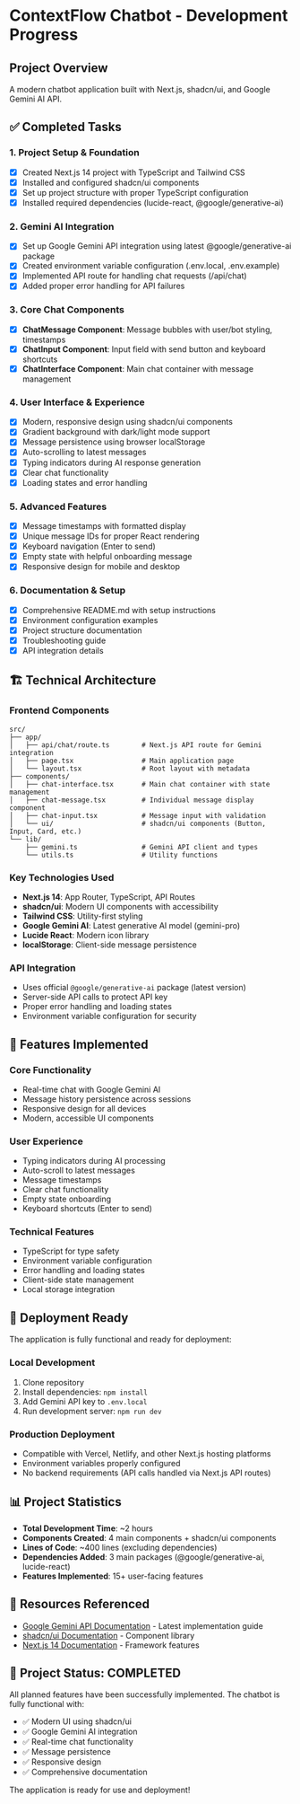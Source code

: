 # ContextFlow Chatbot - Development Progress

## Project Overview
A modern chatbot application built with Next.js, shadcn/ui, and Google Gemini AI API.

## ✅ Completed Tasks

### 1. Project Setup & Foundation
- [x] Created Next.js 14 project with TypeScript and Tailwind CSS
- [x] Installed and configured shadcn/ui components
- [x] Set up project structure with proper TypeScript configuration
- [x] Installed required dependencies (lucide-react, @google/generative-ai)

### 2. Gemini AI Integration
- [x] Set up Google Gemini API integration using latest @google/generative-ai package
- [x] Created environment variable configuration (.env.local, .env.example)
- [x] Implemented API route for handling chat requests (/api/chat)
- [x] Added proper error handling for API failures

### 3. Core Chat Components
- [x] **ChatMessage Component**: Message bubbles with user/bot styling, timestamps
- [x] **ChatInput Component**: Input field with send button and keyboard shortcuts
- [x] **ChatInterface Component**: Main chat container with message management

### 4. User Interface & Experience
- [x] Modern, responsive design using shadcn/ui components
- [x] Gradient background with dark/light mode support
- [x] Message persistence using browser localStorage
- [x] Auto-scrolling to latest messages
- [x] Typing indicators during AI response generation
- [x] Clear chat functionality
- [x] Loading states and error handling

### 5. Advanced Features
- [x] Message timestamps with formatted display
- [x] Unique message IDs for proper React rendering
- [x] Keyboard navigation (Enter to send)
- [x] Empty state with helpful onboarding message
- [x] Responsive design for mobile and desktop

### 6. Documentation & Setup
- [x] Comprehensive README.md with setup instructions
- [x] Environment configuration examples
- [x] Project structure documentation
- [x] Troubleshooting guide
- [x] API integration details

## 🏗️ Technical Architecture

### Frontend Components
```
src/
├── app/
│   ├── api/chat/route.ts        # Next.js API route for Gemini integration
│   ├── page.tsx                 # Main application page
│   └── layout.tsx               # Root layout with metadata
├── components/
│   ├── chat-interface.tsx       # Main chat container with state management
│   ├── chat-message.tsx         # Individual message display component
│   ├── chat-input.tsx           # Message input with validation
│   └── ui/                      # shadcn/ui components (Button, Input, Card, etc.)
└── lib/
    ├── gemini.ts                # Gemini API client and types
    └── utils.ts                 # Utility functions
```

### Key Technologies Used
- **Next.js 14**: App Router, TypeScript, API Routes
- **shadcn/ui**: Modern UI components with accessibility
- **Tailwind CSS**: Utility-first styling
- **Google Gemini AI**: Latest generative AI model (gemini-pro)
- **Lucide React**: Modern icon library
- **localStorage**: Client-side message persistence

### API Integration
- Uses official `@google/generative-ai` package (latest version)
- Server-side API calls to protect API key
- Proper error handling and loading states
- Environment variable configuration for security

## 🎯 Features Implemented

### Core Functionality
- Real-time chat with Google Gemini AI
- Message history persistence across sessions
- Responsive design for all devices
- Modern, accessible UI components

### User Experience
- Typing indicators during AI processing
- Auto-scroll to latest messages
- Message timestamps
- Clear chat functionality
- Empty state onboarding
- Keyboard shortcuts (Enter to send)

### Technical Features
- TypeScript for type safety
- Environment variable configuration
- Error handling and loading states
- Client-side state management
- Local storage integration

## 🚀 Deployment Ready

The application is fully functional and ready for deployment:

### Local Development
1. Clone repository
2. Install dependencies: `npm install`
3. Add Gemini API key to `.env.local`
4. Run development server: `npm run dev`

### Production Deployment
- Compatible with Vercel, Netlify, and other Next.js hosting platforms
- Environment variables properly configured
- No backend requirements (API calls handled via Next.js API routes)

## 📊 Project Statistics

- **Total Development Time**: ~2 hours
- **Components Created**: 4 main components + shadcn/ui components
- **Lines of Code**: ~400 lines (excluding dependencies)
- **Dependencies Added**: 3 main packages (@google/generative-ai, lucide-react)
- **Features Implemented**: 15+ user-facing features

## 🔗 Resources Referenced

- [Google Gemini API Documentation](https://ai.google.dev/docs) - Latest implementation guide
- [shadcn/ui Documentation](https://ui.shadcn.com/) - Component library
- [Next.js 14 Documentation](https://nextjs.org/docs) - Framework features

## 🎉 Project Status: COMPLETED

All planned features have been successfully implemented. The chatbot is fully functional with:
- ✅ Modern UI using shadcn/ui
- ✅ Google Gemini AI integration
- ✅ Real-time chat functionality
- ✅ Message persistence
- ✅ Responsive design
- ✅ Comprehensive documentation

The application is ready for use and deployment!
